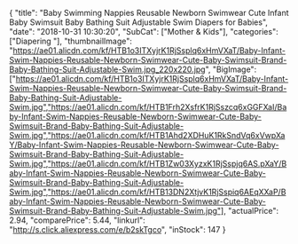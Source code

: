 {
	"title": "Baby Swimming Nappies Reusable Newborn Swimwear Cute Infant Baby Swimsuit Baby Bathing Suit Adjustable Swim Diapers for Babies",
	"date": "2018-10-31 10:30:20",
	"SubCat": ["Mother & Kids"],
	"categories": ["Diapering "],
	"thumbnailImage": "https://ae01.alicdn.com/kf/HTB1o3ITXyjrK1RjSsplq6xHmVXaT/Baby-Infant-Swim-Nappies-Reusable-Newborn-Swimwear-Cute-Baby-Swimsuit-Brand-Baby-Bathing-Suit-Adjustable-Swim.jpg_220x220.jpg",
	"BigImage": ["https://ae01.alicdn.com/kf/HTB1o3ITXyjrK1RjSsplq6xHmVXaT/Baby-Infant-Swim-Nappies-Reusable-Newborn-Swimwear-Cute-Baby-Swimsuit-Brand-Baby-Bathing-Suit-Adjustable-Swim.jpg","https://ae01.alicdn.com/kf/HTB1Frh2XsfrK1RjSszcq6xGGFXaI/Baby-Infant-Swim-Nappies-Reusable-Newborn-Swimwear-Cute-Baby-Swimsuit-Brand-Baby-Bathing-Suit-Adjustable-Swim.jpg","https://ae01.alicdn.com/kf/HTB1Ahd2XDHuK1RkSndVq6xVwpXaY/Baby-Infant-Swim-Nappies-Reusable-Newborn-Swimwear-Cute-Baby-Swimsuit-Brand-Baby-Bathing-Suit-Adjustable-Swim.jpg","https://ae01.alicdn.com/kf/HTB1Zw03XyzxK1RjSspjq6AS.pXaY/Baby-Infant-Swim-Nappies-Reusable-Newborn-Swimwear-Cute-Baby-Swimsuit-Brand-Baby-Bathing-Suit-Adjustable-Swim.jpg","https://ae01.alicdn.com/kf/HTB13DN2XtjvK1RjSspiq6AEqXXaP/Baby-Infant-Swim-Nappies-Reusable-Newborn-Swimwear-Cute-Baby-Swimsuit-Brand-Baby-Bathing-Suit-Adjustable-Swim.jpg"],
	"actualPrice": 2.94,
	"comparePrice": 5.44,
	"linkurl": "http://s.click.aliexpress.com/e/b2skTgco",
	"inStock": 147
}
